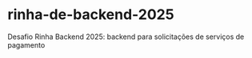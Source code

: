 # rinha-de-backend-2025
Desafio Rinha Backend 2025: backend para solicitações de serviços de pagamento
